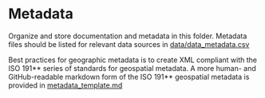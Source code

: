 # Metadata

Organize and store documentation and metadata in this folder.
Metadata files should be listed for relevant data sources in [data/data_metadata.csv](https://github.com/t-sutter/RPr-Chicago-Greenspaces/blob/main/data/metadata/data_metadata.csv)

Best practices for geographic metadata is to create XML compliant with the ISO 191** series of standards for geospatial metadata.
A more human- and GitHub-readable markdown form of the ISO 191** geospatial metadata is provided in [metadata_template.md](metadata_template.md)
